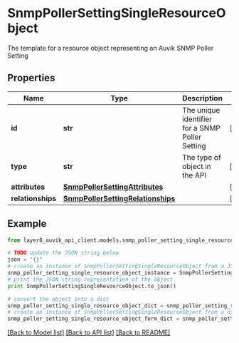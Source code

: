 # SnmpPollerSettingSingleResourceObject

The template for a resource object representing an Auvik SNMP Poller Setting

## Properties
Name | Type | Description | Notes
------------ | ------------- | ------------- | -------------
**id** | **str** | The unique identifier for a SNMP Poller Setting | [optional] 
**type** | **str** | The type of object in the API | [optional] 
**attributes** | [**SnmpPollerSettingAttributes**](SnmpPollerSettingAttributes.md) |  | [optional] 
**relationships** | [**SnmpPollerSettingRelationships**](SnmpPollerSettingRelationships.md) |  | [optional] 

## Example

```python
from layer8_auvik_api_client.models.snmp_poller_setting_single_resource_object import SnmpPollerSettingSingleResourceObject

# TODO update the JSON string below
json = "{}"
# create an instance of SnmpPollerSettingSingleResourceObject from a JSON string
snmp_poller_setting_single_resource_object_instance = SnmpPollerSettingSingleResourceObject.from_json(json)
# print the JSON string representation of the object
print SnmpPollerSettingSingleResourceObject.to_json()

# convert the object into a dict
snmp_poller_setting_single_resource_object_dict = snmp_poller_setting_single_resource_object_instance.to_dict()
# create an instance of SnmpPollerSettingSingleResourceObject from a dict
snmp_poller_setting_single_resource_object_form_dict = snmp_poller_setting_single_resource_object.from_dict(snmp_poller_setting_single_resource_object_dict)
```
[[Back to Model list]](../README.md#documentation-for-models) [[Back to API list]](../README.md#documentation-for-api-endpoints) [[Back to README]](../README.md)


